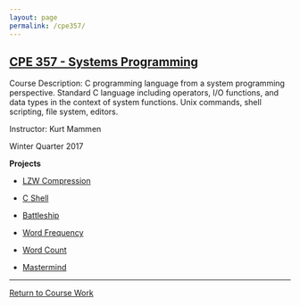 ```yaml
---
layout: page
permalink: /cpe357/
---
```


[CPE 357 - Systems Programming](https://jonscott20.github.io/cpe357)
---------------------------------

Course Description: C programming language from a system programming perspective. Standard C language including operators, I/O functions, and data types in the context of system functions. Unix commands, shell scripting, file system, editors.

Instructor: Kurt Mammen

Winter Quarter 2017

**Projects**

- [LZW Compression](https://jonscott20.github.io/lzwcompression)

- [C Shell](https://jonscott20.github.io/cshell)

- [Battleship](https://jonscott20.github.io/battleship)

- [Word Frequency](https://jonscott20.github.io/wordfrequency)

- [Word Count](https://jonscott20.github.io/wordcount)

- [Mastermind](https://jonscott20.github.io/mastermind)

--------

[Return to Course Work](https://jonscott20.github.io/course_work/)
